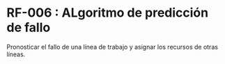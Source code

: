 # RF-006 : ALgoritmo de predicción de fallo


Pronosticar el fallo de una línea de trabajo y asignar los recursos de otras líneas.